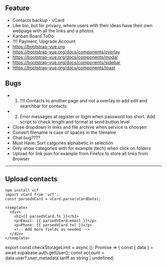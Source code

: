 ## Feature

- Contacts backup - vCard
- Like bio, but for privacy, where users with their ideas have their own webpage with all the links and a photos
- Kanban Board ToDo
- !!!! Payment, Upgrade Account
- https://bootstrap-vue.org
- https://bootstrap-vue.org/docs/components/overlay
- https://bootstrap-vue.org/docs/components/modal
- https://bootstrap-vue.org/docs/components/sidebar
- https://bootstrap-vue.org/docs/components/toast

## Bugs

- 1. !!!! Contacts to another page and not a overlay to add edit and searchbar for contacts
- 2. Error messages at register or login when password too short. Add script to check length and format at send button level
- Close dropdown in links and file archive when service is choosen
- Convert filename is case of spaces in the filename
- Chat bug????
- Must Have: Sort catgories alphabetic in selection
- Only show categories with for example (tech) when click on folders
- Upload for link json for example from Firefox to store all links from Browser

---

## Upload contacts

```
npm install vcf
import vCard from 'vcf';
const parsedVCard = vCard.parse(vCardData);

<template>
  <div>
    <h1>{{ parsedVCard.fn }}</h1>
    <p>Email: {{ parsedVCard.email }}</p>
    <p>Phone: {{ parsedVCard.tel }}</p>
    <!-- Add more fields as needed -->
  </div>
</template>
```

export const checkStorageLimit = async (): Promise<boolean> => {
const { data } = await supabase.auth.getUser();
const account = data.user?.user_metadata.tariff as string | undefined;
